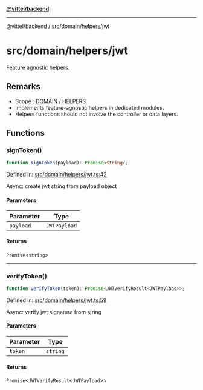 [**@vittel/backend**](../../../README.md)

***

[@vittel/backend](../../../README.md) / src/domain/helpers/jwt

# src/domain/helpers/jwt

Feature agnostic helpers.

## Remarks

- Scope : DOMAIN / HELPERS.
- Implements feature-agnostic helpers in dedicated modules.
- Helpers functions should not involve the controller or data layers.

## Functions

### signToken()

```ts
function signToken(payload): Promise<string>;
```

Defined in: [src/domain/helpers/jwt.ts:42](https://github.com/mulekick/vittel/blob/fd6f7ece7df6639cbc3c099ded62d635ce6ae274/packages/backend/src/domain/helpers/jwt.ts#L42)

Async: create jwt string from payload object

#### Parameters

| Parameter | Type |
| ------ | ------ |
| `payload` | `JWTPayload` |

#### Returns

`Promise`\<`string`\>

***

### verifyToken()

```ts
function verifyToken(token): Promise<JWTVerifyResult<JWTPayload>>;
```

Defined in: [src/domain/helpers/jwt.ts:59](https://github.com/mulekick/vittel/blob/fd6f7ece7df6639cbc3c099ded62d635ce6ae274/packages/backend/src/domain/helpers/jwt.ts#L59)

Async: verify jwt signature from string

#### Parameters

| Parameter | Type |
| ------ | ------ |
| `token` | `string` |

#### Returns

`Promise`\<`JWTVerifyResult`\<`JWTPayload`\>\>
